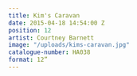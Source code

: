 ```yaml
---
title: Kim's Caravan
date: 2015-04-18 14:54:00 Z
position: 12
artist: Courtney Barnett
image: "/uploads/kims-caravan.jpg"
catalogue-number: HA038
format: 12”
---
```



